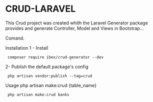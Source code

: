 # CRUD-LARAVEL 


This Crud project was created whith the Laravel Generator package provides and generate Controller, Model and Views in Bootstrap...

Comand.

Installation
  1 - Install

     composer require ibex/crud-generator --dev
  2- Publish the default package's config

     php artisan vendor:publish --tag=crud
Usage
     php artisan make:crud {table_name}

     php artisan make:crud banks

